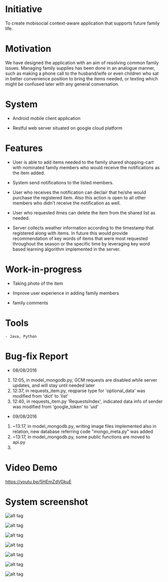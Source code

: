 # Initiative
To create mobisocial context-aware application that supports future family life.

# Motivation
We have designed the application with an aim of resolving common family issues.
Managing family supplies has been done in an analogue manner, such as making a phone call
to the husband/wife or even children who sat in better convenience position to bring the items needed,
or texting which might be confused later with any general conversation. 

# System
- Android mobile client application

- Restful web server situated on google cloud platform
	
# Features
- User is able to add items needed to the family shared shopping-cart with nominated family members
	who would receive the notifications as the item added.
	
- System send notifications to the listed members.

- User who receives the notification can declair that he/she would purchase the registered item.
	Also this action is open to all other members who didn't receive the notification as well.
	
- User who requested itmes can delete the item from the shared list as needed.

- Server collects weather information according to the timestamp that registered along with 
	items. In future this would provide recommendation of key words of items that were most requested
	throughout the season or the specific time by leveraging key word based learning algorithm implemented
	in the server.

# Work-in-progress
- Taking photo of the item

- Improve user experience in adding family members

- family comments 
	
# Tools
	- Java, Python

# Bug-fix Report
- 08/08/2016
1. 12:05, in model_mongodb.py, GCM requests are disabled while server updates, and will stay until needed later 
2. 12:37, in requests_item.py, reqparse type for 'optional_data' was modified from 'dict' to 'list'
3. 12:40, in requests_item.py 'RequestsIndex', indicated data info of sender was modified from 'google_token' to 'uid'	

- 09/08/2016
1. ~13:17, in model_mongodb.py, writing image files implemented also in relation, 
new database referring code "mongo_meta.py" was added
2. ~13:17, in model_mongodb.py, some public functions are moved to api.py
3. 

# Video Demo
https://youtu.be/5HEmZdVGkuE
	
# System screenshot
![alt tag](https://raw.github.com/gowhd20/Family-Shopping-Cart/master/images/Screenshot_2016-05-01-18-18-47.png)

![alt tag](https://raw.github.com/gowhd20/Family-Shopping-Cart/master/images/Screenshot_2016-05-01-18-17-43.png)

![alt tag](https://raw.github.com/gowhd20/Family-Shopping-Cart/master/images/Screenshot_2016-05-01-18-17-08.png)

![alt tag](https://raw.github.com/gowhd20/Family-Shopping-Cart/master/images/Screenshot_2016-05-01-18-14-50.png)

![alt tag](https://raw.github.com/gowhd20/Family-Shopping-Cart/master/images/Screenshot_2016-05-01-18-14-25.png)

![alt tag](https://raw.github.com/gowhd20/Family-Shopping-Cart/master/images/Screenshot_2016-05-01-18-13-32.png)

![alt tag](https://raw.github.com/gowhd20/Family-Shopping-Cart/master/images/13115363_1129551520423609_153421984_n.png)


	
	
	
